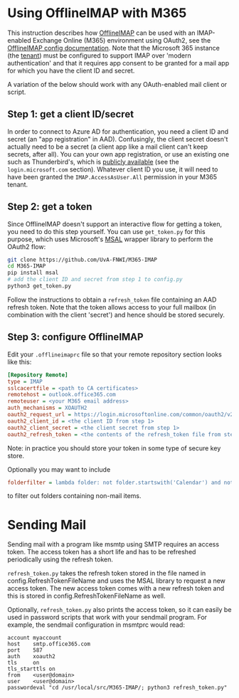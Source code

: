 # Using OfflineIMAP with M365

This instruction describes how [OfflineIMAP](https://www.offlineimap.org/) can be used with an IMAP-enabled Exchange Online (M365) environment using OAuth2, see the [OfflineIMAP config documentation](https://github.com/OfflineIMAP/offlineimap/blob/master/offlineimap.conf#L897). Note that the Microsoft 365 instance (the [tenant](https://learn.microsoft.com/en-us/microsoft-365/solutions/tenant-management-overview?view=o365-worldwide)) must be configured to support IMAP over 'modern authentication' and that it requires app consent to be granted for a mail app for which you have the client ID and secret. 

A variation of the below should work with any OAuth-enabled mail client or script. 

## Step 1: get a client ID/secret
In order to connect to Azure AD for authentication, you need a client ID and secret (an "app registration" in AAD). Confusingly, the client secret doesn't actually need to be a secret (a client app like a mail client can't keep secrets, after all). You can your own app registration, or use an existing one such as Thunderbird's, which is [publicly available](https://hg.mozilla.org/comm-central/file/tip/mailnews/base/src/OAuth2Providers.jsm) (see the `login.microsoft.com` section). Whatever client ID you use, it will need to have been granted the `IMAP.AccessAsUser.All` permission in your M365 tenant.  

## Step 2: get a token
Since OfflineIMAP doesn't support an interactive flow for getting a token, you need to do this step yourself. You can use `get_token.py` for this purpose, which uses Microsoft's [MSAL](https://docs.microsoft.com/en-us/azure/active-directory/develop/msal-overview) wrapper library to perform the OAuth2 flow:

```sh
git clone https://github.com/UvA-FNWI/M365-IMAP
cd M365-IMAP
pip install msal
# add the client ID and secret from step 1 to config.py 
python3 get_token.py
```

Follow the instructions to obtain a `refresh_token` file containing an AAD refresh token. Note that the token allows access to your full mailbox (in combination with the client 'secret') and hence should be stored securely. 

## Step 3: configure OfflineIMAP
Edit your `.offlineimaprc` file so that your remote repository section looks like this:

```ini
[Repository Remote]
type = IMAP
sslcacertfile = <path to CA certificates>
remotehost = outlook.office365.com 
remoteuser = <your M365 email address>
auth_mechanisms = XOAUTH2
oauth2_request_url = https://login.microsoftonline.com/common/oauth2/v2.0/token
oauth2_client_id = <the client ID from step 1>
oauth2_client_secret = <the client secret from step 1>
oauth2_refresh_token = <the contents of the refresh_token file from step 2>
```

Note: in practice you should store your token in some type of secure key store.

Optionally you may want to include
```ini
folderfilter = lambda folder: not folder.startswith('Calendar') and not folder.startswith('Contacts')
```
to filter out folders containing non-mail items.

# Sending Mail

Sending mail with a program like msmtp using SMTP requires an access token. The
access token has a short life and has to be refreshed periodically using the
refresh token.

`refresh_token.py` takes the refresh token stored in the file named in
config.RefreshTokenFileName and uses the MSAL library to request a new access
token. The new access token comes with a new refresh token and this is stored
in config.RefreshTokenFileName as well.

Optionally, `refresh_token.py` also prints the access token, so it can easily
be used in password scripts that work with your sendmail program. For example,
the sendmail configuration in msmtprc would read:

```
account myaccount
host    smtp.office365.com
port    587
auth    xoauth2
tls     on
tls_starttls on
from    <user@domain>
user    <user@domain>
passwordeval "cd /usr/local/src/M365-IMAP/; python3 refresh_token.py"
```

